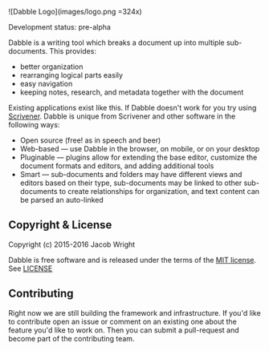 ![Dabble Logo](images/logo.png =324x)

Development status: pre-alpha

Dabble is a writing tool which breaks a document up into multiple sub-documents. This provides:

 * better organization
 * rearranging logical parts easily
 * easy navigation
 * keeping notes, research, and metadata together with the document

Existing applications exist like this. If Dabble doesn't work for you try using
[Scrivener](https://www.literatureandlatte.com/scrivener.php). Dabble is unique from Scrivener and other software in the
following ways:

 * Open source (free! as in speech and beer)
 * Web-based — use Dabble in the browser, on mobile, or on your desktop
 * Pluginable — plugins allow for extending the base editor, customize the document formats and editors, and adding
 additional tools
 * Smart — sub-documents and folders may have different views and editors based on their type, sub-documents may be
 linked to other sub-documents to create relationships for organization, and text content can be parsed an auto-linked


## Copyright & License

Copyright (c) 2015-2016 Jacob Wright

Dabble is free software and is released under the terms of the
[MIT license](https://opensource.org/licenses/MIT). See [LICENSE](LICENSE)


## Contributing

Right now we are still building the framework and infrastructure. If you'd like to contribute open an issue or comment
on an existing one about the feature you'd like to work on. Then you can submit a pull-request and become part of the
contributing team.
